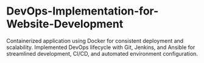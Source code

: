 # DevOps-Implementation-for-Website-Development
Containerized application using Docker for consistent deployment and scalability.
Implemented DevOps lifecycle with Git, Jenkins, and Ansible for streamlined development, CI/CD, and automated environment configuration.
